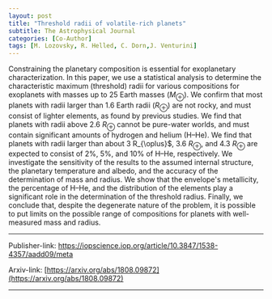 ```yaml
---
layout: post
title: "Threshold radii of volatile-rich planets"
subtitle: The Astrophysical Journal
categories: [Co-Author]
tags: [M. Lozovsky, R. Helled, C. Dorn,J. Venturini]
---
```


Constraining the planetary composition is essential for exoplanetary characterization. In this paper, we use a statistical analysis to determine the characteristic maximum (threshold) radii for various compositions for exoplanets with masses up to 25 Earth masses ($M_{\oplus}$). We confirm that most planets with radii larger than 1.6 Earth radii ($R_{\oplus}$) are not rocky, and must consist of lighter elements, as found by previous studies. We find that planets with radii above 2.6 $R_{\oplus}$ cannot be pure-water worlds, and must contain significant amounts of hydrogen and helium (H–He). We find that planets with radii larger than about 3 R_{\oplus}$, 3.6 $R_{\oplus}$, and 4.3 $R_{\oplus}$ are expected to consist of 2%, 5%, and 10% of H–He, respectively. We investigate the sensitivity of the results to the assumed internal structure, the planetary temperature and albedo, and the accuracy of the determination of mass and radius. We show that the envelope's metallicity, the percentage of H–He, and the distribution of the elements play a significant role in the determination of the threshold radius. Finally, we conclude that, despite the degenerate nature of the problem, it is possible to put limits on the possible range of compositions for planets with well-measured mass and radius.

---

Publisher-link: [https://iopscience.iop.org/article/10.3847/1538-4357/aadd09/meta ]( https://iopscience.iop.org/article/10.3847/1538-4357/aadd09/meta )

Arxiv-link: [https://arxiv.org/abs/1808.09872](https://arxiv.org/abs/1808.09872)

---
